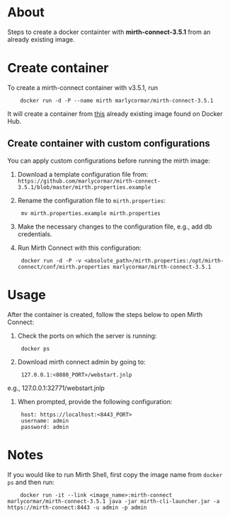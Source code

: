 # About

Steps to create a docker containter with **mirth-connect-3.5.1** from an already existing image.


# Create container

To create a mirth-connect container with v3.5.1, run

        docker run -d -P --name mirth marlycormar/mirth-connect-3.5.1

It will create a container from [this](https://hub.docker.com/r/marlycormar/mirth-connect-3.5.1/) already existing image found on Docker Hub. 


## Create container with custom configurations

You can apply custom configurations before running the mirth image:

1. Download a template configuration file from: `https://github.com/marlycormar/mirth-connect-3.5.1/blob/master/mirth.properties.example`

1. Rename the configuration file to `mirth.properties`:

        mv mirth.properties.example mirth.properties 

1. Make the necessary changes to the configuration file, e.g., add db credentials.

1. Run Mirth Connect with this configuration:
        
        docker run -d -P -v <absolute_path>/mirth.properties:/opt/mirth-connect/conf/mirth.properties marlycormar/mirth-connect-3.5.1


# Usage

After the container is created, follow the steps below to open Mirth Connect:

1. Check the ports on which the server is running:

        docker ps

1. Download mirth connect admin by going to:

        127.0.0.1:<8080_PORT>/webstart.jnlp
e.g.,
        127.0.0.1:32771/webstart.jnlp

1. When prompted, provide the following configuration:

        host: https://localhost:<8443_PORT>
        username: admin
        password: admin
        

# Notes

If you would like to run Mirth Shell, first copy the image name from `docker ps` and then run:

        docker run -it --link <image_name>:mirth-connect marlycormar/mirth-connect-3.5.1 java -jar mirth-cli-launcher.jar -a https://mirth-connect:8443 -u admin -p admin